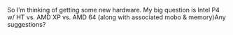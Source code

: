 So I’m thinking of getting some new hardware. My big question is Intel
P4 w/ HT vs. AMD XP vs. AMD 64 (along with associated mobo & memory)Any
suggestions?
